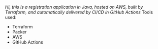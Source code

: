 *Hi, this is a registration application in Java, hosted on AWS, built by Terraform, and automatically delivered by CI/CD in GitHub Actions*
Tools used:
- Terraform
- Packer
- AWS
- GitHub Actions

